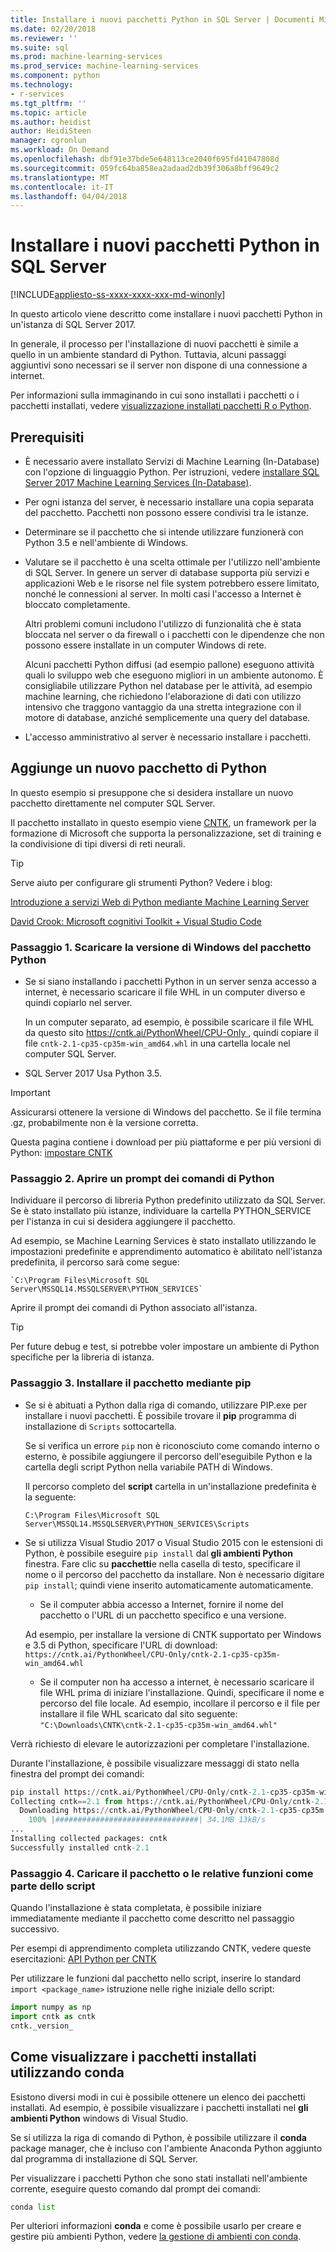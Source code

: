 ```yaml
---
title: Installare i nuovi pacchetti Python in SQL Server | Documenti Microsoft
ms.date: 02/20/2018
ms.reviewer: ''
ms.suite: sql
ms.prod: machine-learning-services
ms.prod_service: machine-learning-services
ms.component: python
ms.technology:
- r-services
ms.tgt_pltfrm: ''
ms.topic: article
ms.author: heidist
author: HeidiSteen
manager: cgronlun
ms.workload: On Demand
ms.openlocfilehash: dbf91e37bde5e648113ce2040f695fd41047808d
ms.sourcegitcommit: 059fc64ba858ea2adaad2db39f306a8bff9649c2
ms.translationtype: MT
ms.contentlocale: it-IT
ms.lasthandoff: 04/04/2018
---
```

# <a name="install-new-python-packages-on-sql-server"></a>Installare i nuovi pacchetti Python in SQL Server
[!INCLUDE[appliesto-ss-xxxx-xxxx-xxx-md-winonly](../../includes/appliesto-ss-xxxx-xxxx-xxx-md-winonly.md)]

In questo articolo viene descritto come installare i nuovi pacchetti Python in un'istanza di SQL Server 2017.

In generale, il processo per l'installazione di nuovi pacchetti è simile a quello in un ambiente standard di Python. Tuttavia, alcuni passaggi aggiuntivi sono necessari se il server non dispone di una connessione a internet.

Per informazioni sulla immaginando in cui sono installati i pacchetti o i pacchetti installati, vedere [visualizzazione installati pacchetti R o Python](../r/determine-which-packages-are-installed-on-sql-server.md).

## <a name="prerequisites"></a>Prerequisiti

+ È necessario avere installato Servizi di Machine Learning (In-Database) con l'opzione di linguaggio Python. Per istruzioni, vedere [installare SQL Server 2017 Machine Learning Services (In-Database)](../install/sql-machine-learning-services-windows-install.md).

+ Per ogni istanza del server, è necessario installare una copia separata del pacchetto. Pacchetti non possono essere condivisi tra le istanze.

+ Determinare se il pacchetto che si intende utilizzare funzionerà con Python 3.5 e nell'ambiente di Windows. 

+ Valutare se il pacchetto è una scelta ottimale per l'utilizzo nell'ambiente di SQL Server. In genere un server di database supporta più servizi e applicazioni Web e le risorse nel file system potrebbero essere limitato, nonché le connessioni al server. In molti casi l'accesso a Internet è bloccato completamente.

    Altri problemi comuni includono l'utilizzo di funzionalità che è stata bloccata nel server o da firewall o i pacchetti con le dipendenze che non possono essere installate in un computer Windows di rete. 

    Alcuni pacchetti Python diffusi (ad esempio pallone) eseguono attività quali lo sviluppo web che eseguono migliori in un ambiente autonomo. È consigliabile utilizzare Python nel database per le attività, ad esempio machine learning, che richiedono l'elaborazione di dati con utilizzo intensivo che traggono vantaggio da una stretta integrazione con il motore di database, anziché semplicemente una query del database.

+ L'accesso amministrativo al server è necessario installare i pacchetti.

## <a name="add-a-new-python-package"></a>Aggiunge un nuovo pacchetto di Python

In questo esempio si presuppone che si desidera installare un nuovo pacchetto direttamente nel computer SQL Server.

Il pacchetto installato in questo esempio viene [CNTK](https://docs.microsoft.com/cognitive-toolkit/), un framework per la formazione di Microsoft che supporta la personalizzazione, set di training e la condivisione di tipi diversi di reti neurali.

> [!TIP]
> Serve aiuto per configurare gli strumenti Python? Vedere i blog:
> 
> [Introduzione a servizi Web di Python mediante Machine Learning Server](https://blogs.msdn.microsoft.com/mlserver/2017/12/13/getting-started-with-python-web-services-using-machine-learning-server/)
> 
> [David Crook: Microsoft cognitivi Toolkit + Visual Studio Code](http://dacrook.com/cntk-vs-code-awesome/)

### <a name="step-1-download-the-windows-version-of-the-python-package"></a>Passaggio 1. Scaricare la versione di Windows del pacchetto Python

+ Se si siano installando i pacchetti Python in un server senza accesso a internet, è necessario scaricare il file WHL in un computer diverso e quindi copiarlo nel server.

    In un computer separato, ad esempio, è possibile scaricare il file WHL da questo sito [ https://cntk.ai/PythonWheel/CPU-Only ](https://cntk.ai/PythonWheel/CPU-Only/cntk-2.1-cp35-cp35m-win_amd64.whl), quindi copiare il file `cntk-2.1-cp35-cp35m-win_amd64.whl` in una cartella locale nel computer SQL Server.

+ SQL Server 2017 Usa Python 3.5. 

> [!IMPORTANT]
> Assicurarsi ottenere la versione di Windows del pacchetto. Se il file termina .gz, probabilmente non è la versione corretta.

Questa pagina contiene i download per più piattaforme e per più versioni di Python: [impostare CNTK](https://docs.microsoft.com/cognitive-toolkit/Setup-CNTK-on-your-machine)

### <a name="step-2-open-a-python-command-prompt"></a>Passaggio 2. Aprire un prompt dei comandi di Python

Individuare il percorso di libreria Python predefinito utilizzato da SQL Server. Se è stato installato più istanze, individuare la cartella PYTHON_SERVICE per l'istanza in cui si desidera aggiungere il pacchetto.

Ad esempio, se Machine Learning Services è stato installato utilizzando le impostazioni predefinite e apprendimento automatico è abilitato nell'istanza predefinita, il percorso sarà come segue:

    `C:\Program Files\Microsoft SQL Server\MSSQL14.MSSQLSERVER\PYTHON_SERVICES`

Aprire il prompt dei comandi di Python associato all'istanza.

> [!TIP]
> Per future debug e test, si potrebbe voler impostare un ambiente di Python specifiche per la libreria di istanza.

### <a name="step-3-install-the-package-using-pip"></a>Passaggio 3. Installare il pacchetto mediante pip

+ Se si è abituati a Python dalla riga di comando, utilizzare PIP.exe per installare i nuovi pacchetti. È possibile trovare il **pip** programma di installazione di `Scripts` sottocartella. 

    Se si verifica un errore `pip` non è riconosciuto come comando interno o esterno, è possibile aggiungere il percorso dell'eseguibile Python e la cartella degli script Python nella variabile PATH di Windows.

    Il percorso completo del **script** cartella in un'installazione predefinita è la seguente:

    `C:\Program Files\Microsoft SQL Server\MSSQL14.MSSQLSERVER\PYTHON_SERVICES\Scripts`

+ Se si utilizza Visual Studio 2017 o Visual Studio 2015 con le estensioni di Python, è possibile eseguire `pip install` dal **gli ambienti Python** finestra. Fare clic su **pacchetti**e nella casella di testo, specificare il nome o il percorso del pacchetto da installare. Non è necessario digitare `pip install`; quindi viene inserito automaticamente automaticamente. 

    - Se il computer abbia accesso a Internet, fornire il nome del pacchetto o l'URL di un pacchetto specifico e una versione. 
    
    Ad esempio, per installare la versione di CNTK supportato per Windows e 3.5 di Python, specificare l'URL di download: `https://cntk.ai/PythonWheel/CPU-Only/cntk-2.1-cp35-cp35m-win_amd64.whl`

    - Se il computer non ha accesso a internet, è necessario scaricare il file WHL prima di iniziare l'installazione. Quindi, specificare il nome e percorso del file locale. Ad esempio, incollare il percorso e il file per installare il file WHL scaricato dal sito seguente: `"C:\Downloads\CNTK\cntk-2.1-cp35-cp35m-win_amd64.whl"`

Verrà richiesto di elevare le autorizzazioni per completare l'installazione.

Durante l'installazione, è possibile visualizzare messaggi di stato nella finestra del prompt dei comandi:

```python
pip install https://cntk.ai/PythonWheel/CPU-Only/cntk-2.1-cp35-cp35m-win_amd64.whl
Collecting cntk==2.1 from https://cntk.ai/PythonWheel/CPU-Only/cntk-2.1-cp35-cp35m-win_amd64.whl
  Downloading https://cntk.ai/PythonWheel/CPU-Only/cntk-2.1-cp35-cp35m-win_amd64.whl (34.1MB)
    100% |################################| 34.1MB 13kB/s
...
Installing collected packages: cntk
Successfully installed cntk-2.1
```


### <a name="step-4-load-the-package-or-its-functions-as-part-of-your-script"></a>Passaggio 4. Caricare il pacchetto o le relative funzioni come parte dello script

Quando l'installazione è stata completata, è possibile iniziare immediatamente mediante il pacchetto come descritto nel passaggio successivo.

Per esempi di apprendimento completa utilizzando CNTK, vedere queste esercitazioni: [API Python per CNTK](https://cntk.ai/pythondocs/tutorials.html)

Per utilizzare le funzioni dal pacchetto nello script, inserire lo standard `import <package_name>` istruzione nelle righe iniziale dello script:

```python
import numpy as np
import cntk as cntk
cntk._version_
```

##  <a name="how-to-view-installed-packages-using-conda"></a>Come visualizzare i pacchetti installati utilizzando conda

Esistono diversi modi in cui è possibile ottenere un elenco dei pacchetti installati. Ad esempio, è possibile visualizzare i pacchetti installati nel **gli ambienti Python** windows di Visual Studio.

Se si utilizza la riga di comando di Python, è possibile utilizzare il **conda** package manager, che è incluso con l'ambiente Anaconda Python aggiunto dal programma di installazione di SQL Server.

Per visualizzare i pacchetti Python che sono stati installati nell'ambiente corrente, eseguire questo comando dal prompt dei comandi:

```python
conda list
```

Per ulteriori informazioni **conda** e come è possibile usarlo per creare e gestire più ambienti Python, vedere [la gestione di ambienti con conda](https://conda.io/docs/user-guide/tasks/manage-environments.html).
